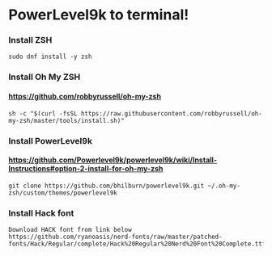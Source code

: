 # PowerLevel9k to terminal!
### Install ZSH
~~~
sudo dnf install -y zsh
~~~

### Install Oh My ZSH
#### https://github.com/robbyrussell/oh-my-zsh
~~~
sh -c "$(curl -fsSL https://raw.githubusercontent.com/robbyrussell/oh-my-zsh/master/tools/install.sh)"
~~~
### Install PowerLevel9k
#### https://github.com/Powerlevel9k/powerlevel9k/wiki/Install-Instructions#option-2-install-for-oh-my-zsh
~~~
git clone https://github.com/bhilburn/powerlevel9k.git ~/.oh-my-zsh/custom/themes/powerlevel9k
~~~
### Install Hack font

~~~
Download HACK font from link below
https://github.com/ryanoasis/nerd-fonts/raw/master/patched-fonts/Hack/Regular/complete/Hack%20Regular%20Nerd%20Font%20Complete.ttf
~~~
